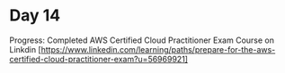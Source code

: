 # Day 14

Progress: Completed AWS Certified Cloud Practitioner Exam Course on Linkdin [https://www.linkedin.com/learning/paths/prepare-for-the-aws-certified-cloud-practitioner-exam?u=56969921]
